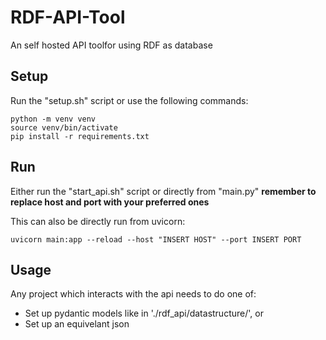 # RDF-API-Tool
An self hosted API toolfor using RDF as database

## Setup
Run the "setup.sh" script or use the following commands:
```
python -m venv venv
source venv/bin/activate
pip install -r requirements.txt
```

## Run
Either run the "start_api.sh" script or directly from "main.py"
**remember to replace host and port with your preferred ones**

This can also be directly run from uvicorn:
```
uvicorn main:app --reload --host "INSERT HOST" --port INSERT PORT
```


## Usage
Any project which interacts with the api needs to do one of:
- Set up pydantic models like in './rdf_api/datastructure/', or
- Set up an equivelant json







